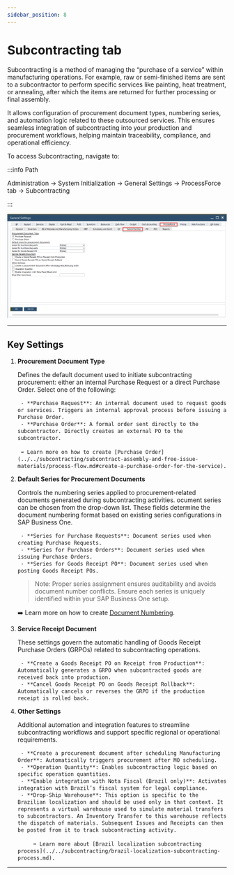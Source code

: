```yaml
---
sidebar_position: 8
---
```


# Subcontracting tab

Subcontracting is a method of managing the “purchase of a service” within manufacturing operations. For example, raw or semi-finished items are sent to a subcontractor to perform specific services like painting, heat treatment, or annealing, after which the items are returned for further processing or final assembly.

It allows configuration of procurement document types, numbering series, and automation logic related to these outsourced services. This ensures seamless integration of subcontracting into your production and procurement workflows, helping maintain traceability, compliance, and operational efficiency.

To access Subcontracting, navigate to:

:::info Path

Administration → System Initialization → General Settings → ProcessForce tab → Subcontracting

:::

![Subcontracting Tab](./media/subcontracting-tab/subcontracting-tab.webp)

---

## Key Settings

1. **Procurement Document Type**

    Defines the default document used to initiate subcontracting procurement: either an internal Purchase Request or a direct Purchase Order. Select one of the following:

        - **Purchase Request**: An internal document used to request goods or services. Triggers an internal approval process before issuing a Purchase Order.
        - **Purchase Order**: A formal order sent directly to the subcontractor. Directly creates an external PO to the subcontractor.

        ➡️ Learn more on how to create [Purchase Order](../../subcontracting/subcontract-assembly-and-free-issue-materials/process-flow.md#create-a-purchase-order-for-the-service).

2. **Default Series for Procurement Documents**

    Controls the numbering series applied to procurement-related documents generated during subcontracting activities. ocument series can be chosen from the drop-down list. These fields determine the document numbering format based on existing series configurations in SAP Business One.

        - **Series for Purchase Requests**: Document series used when creating Purchase Requests.
        - **Series for Purchase Orders**: Document series used when issuing Purchase Orders.
        - **Series for Goods Receipt PO**: Document series used when posting Goods Receipt POs.

    >Note: Proper series assignment ensures auditability and avoids document number conflicts. Ensure each series is uniquely identified within your SAP Business One setup.

    ➡️ Learn more on how to create [Document Numbering](../../system-initialization/document-numbering.md).

3. **Service Receipt Document**

    These settings govern the automatic handling of Goods Receipt Purchase Orders (GRPOs) related to subcontracting operations.

        - **Create a Goods Receipt PO on Receipt from Production**: Automatically generates a GRPO when subcontracted goods are received back into production.
        - **Cancel Goods Receipt PO on Goods Receipt Rollback**: Automatically cancels or reverses the GRPO if the production receipt is rolled back.

4. **Other Settings**

    Additional automation and integration features to streamline subcontracting workflows and support specific regional or operational requirements.

        - **Create a procurement document after scheduling Manufacturing Order**: Automatically triggers procurement after MO scheduling.
        - **Operation Quantity**: Enables subcontracting logic based on specific operation quantities.
        - **Enable integration with Nota Fiscal (Brazil only)**: Activates integration with Brazil’s fiscal system for legal compliance.
        - **Drop-Ship Warehouse**: This option is specific to the Brazilian localization and should be used only in that context. It represents a virtual warehouse used to simulate material transfers to subcontractors. An Inventory Transfer to this warehouse reflects the dispatch of materials. Subsequent Issues and Receipts can then be posted from it to track subcontracting activity.

            ➡️ Learn more about [Brazil localization subcontracting process](../../subcontracting/brazil-localization-subcontracting-process.md).

---
